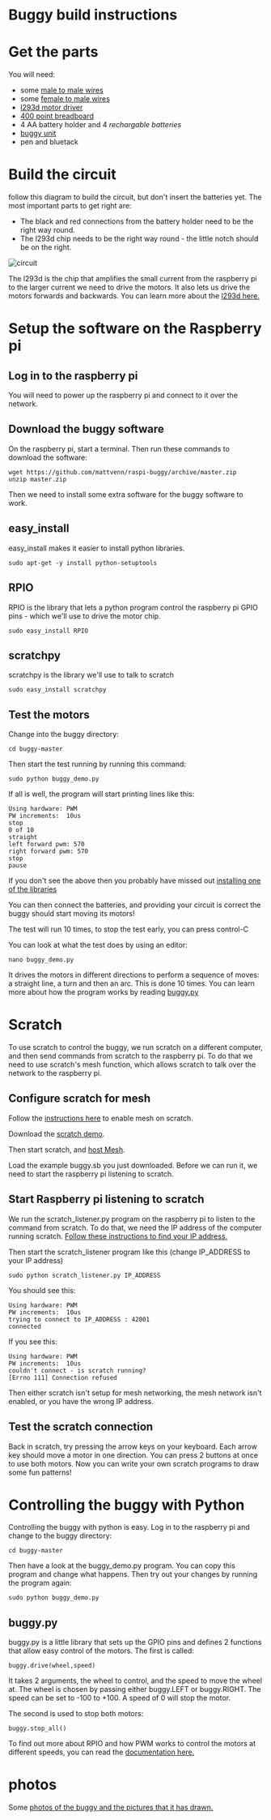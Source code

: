 # Buggy build instructions

# Get the parts

You will need:

*  some [male to male wires](http://oomlout.co.uk/products/jumper-wires-70-piece)
*  some [female to male wires](http://oomlout.co.uk/products/premium-female-to-female-jumper-wires-x21)
*  [l293d motor driver](http://oomlout.co.uk/products/motor-controller-l293d)
*  [400 point breadboard](http://oomlout.co.uk/collections/prototyping/products/breadboard-400-point)
*  4 AA battery holder and 4 *rechargable batteries*
*  [buggy unit](http://www.mindsetsonline.co.uk/product_info.php?cPath=17_134_685&products_id=1034)
*  pen and bluetack

# Build the circuit

follow this diagram to build the circuit, but don't insert the batteries yet. The most important parts to get right are:

*  The black and red connections from the battery holder need to be the right way round.
*  The l293d chip needs to be the right way round - the little notch should be on the right.

![circuit](./buggy_bb.png)

The l293d is the chip that amplifies the small current from the raspberry pi to the larger current we need to drive the motors. It also lets us drive the motors forwards and backwards. You can learn more about the [l293d here.](http://www.ti.com/lit/ds/symlink/l293d.pdf)

# Setup the software on the Raspberry pi

## Log in to the raspberry pi

You will need to power up the raspberry pi and connect to it over the network.

## Download the buggy software

On the raspberry pi, start a terminal. Then run these commands to download the software:

    wget https://github.com/mattvenn/raspi-buggy/archive/master.zip
    unzip master.zip

Then we need to install some extra software for the buggy software to work.

## easy_install

easy_install makes it easier to install python libraries.

    sudo apt-get -y install python-setuptools

## RPIO

RPIO is the library that lets a python program control the raspberry pi GPIO pins - which we'll use to drive the motor chip.

    sudo easy_install RPIO

## scratchpy

scratchpy is the library we'll use to talk to scratch

    sudo easy_install scratchpy

## Test the motors

Change into the buggy directory:

    cd buggy-master

Then start the test running by running this command:

    sudo python buggy_demo.py

If all is well, the program will start printing lines like this:

    Using hardware: PWM
    PW increments:  10us
    stop
    0 of 10
    straight
    left forward pwm: 570
    right forward pwm: 570
    stop
    pause

If you don't see the above then you probably have missed out [installing one of the libraries](#download-the-buggy-software)

You can then connect the batteries, and providing your circuit is correct the buggy should start moving its motors!

The test will run 10 times, to stop the test early, you can press control-C

You can look at what the test does by using an editor:

    nano buggy_demo.py

It drives the motors in different directions to perform a sequence of moves: a straight line, a turn and then an arc. This is done 10 times. You can learn more about how the program works by reading [buggy.py](#buggy.py)

# Scratch

To use scratch to control the buggy, we run scratch on a different computer, and then send commands from scratch to the raspberry pi. To do that we need to use scratch's mesh function, which allows scratch to talk over the network to the raspberry pi.

## Configure scratch for mesh

Follow the [instructions here](http://wiki.scratch.mit.edu/wiki/Mesh#Mesh_by_Modification_of_Scratch) to enable mesh on scratch. 

Download the [scratch demo](https://github.com/mattvenn/raspi-buggy/blob/master/buggy.sb?raw=true).

Then start scratch, and [host Mesh](http://wiki.scratch.mit.edu/wiki/Mesh#How_to_Host_and_Join_Mesh_sessions). 

Load the example buggy.sb you just downloaded. Before we can run it, we need to start the raspberry pi listening to scratch.

## Start Raspberry pi listening to scratch

We run the scratch_listener.py program on the raspberry pi to listen to the command from scratch. To do that, we need the IP address of the computer running scratch. [Follow these instructions to find your IP address.](http://computer.howstuffworks.com/internet/basics/how-to-find-ip-address.htm)

Then start the scratch_listener program like this (change IP_ADDRESS to your IP address)

    sudo python scratch_listener.py IP_ADDRESS

You should see this:

    Using hardware: PWM
    PW increments:  10us
    trying to connect to IP_ADDRESS : 42001
    connected

If you see this:

    Using hardware: PWM
    PW increments:  10us
    couldn't connect - is scratch running?
    [Errno 111] Connection refused

Then either scratch isn't setup for mesh networking, the mesh network isn't enabled, or you have the wrong IP address.

## Test the scratch connection

Back in scratch, try pressing the arrow keys on your keyboard. Each arrow key should move a motor in one direction. You can press 2 buttons at once to use both motors. Now you can write your own scratch programs to draw some fun patterns!

# Controlling the buggy with Python

Controlling the buggy with python is easy. Log in to the raspberry pi and change to the buggy directory:

    cd buggy-master

Then have a look at the buggy_demo.py program. You can copy this program and change what happens. Then try out your changes by running the program again:

    sudo python buggy_demo.py

## buggy.py

buggy.py is a little library that sets up the GPIO pins and defines 2 functions that allow easy control of the motors. The first is called:

    buggy.drive(wheel,speed)

It takes 2 arguments, the wheel to control, and the speed to move the wheel at. The wheel is chosen by passing either buggy.LEFT or buggy.RIGHT. The speed can be set to -100 to +100. A speed of 0 will stop the motor. 

The second is used to stop both motors:

    buggy.stop_all()

To find out more about RPIO and how PWM works to control the motors at different speeds, you can read the [documentation here.](http://pythonhosted.org/RPIO/)

# photos

Some [photos of the buggy and the pictures that it has drawn.](http://www.flickr.com/photos/matthewvenn/sets/72157633441674047/with/9027093148/)
